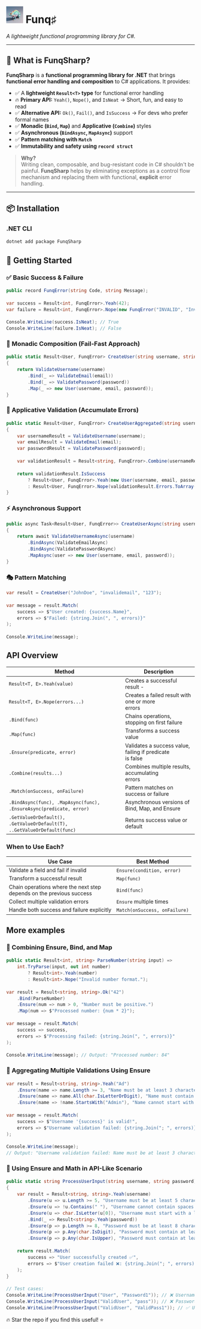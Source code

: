 # <img src="icon.png" alt="FunqSharp Logo" width="45"/> Funq♯

*A lightweight functional programming library for C#.*

---

## 🎯 **What is FunqSharp?**
**FunqSharp** is a **functional programming library for .NET** that brings **functional error handling and composition** to C# applications. It provides:
- ✅ A **lightweight `Result<T>` type** for functional error handling
- 🔥 **Primary API:** `Yeah()`, `Nope()`, and `IsNeat` → Short, fun, and easy to read
- ✅ **Alternative API:** `Ok()`, `Fail()`, and `IsSuccess` → For devs who prefer formal names
- ✅ **Monadic (`Bind`, `Map`)** and **Applicative (`Combine`)** styles
- ✅ **Asynchronous (`BindAsync`, `MapAsync`)** support
- ✅ **Pattern matching with `Match`**
- ✅ **Immutability and safety using `record struct`**

> **Why?**  
> Writing clean, composable, and bug-resistant code in C# shouldn't be painful. **FunqSharp** helps by eliminating exceptions as a control flow mechanism and replacing them with functional, **explicit** error handling.

---

## 📦 **Installation**
### **.NET CLI**
```sh
dotnet add package FunqSharp
```

## 🚀 **Getting Started**

### ✅ Basic Success & Failure
```csharp
public record FunqError(string Code, string Message);

var success = Result<int, FunqError>.Yeah(42);
var failure = Result<int, FunqError>.Nope(new FunqError("INVALID", "Invalid input"));

Console.WriteLine(success.IsNeat); // True
Console.WriteLine(failure.IsNeat); // False
```

### 🔄 Monadic Composition (Fail-Fast Approach)
```csharp
public static Result<User, FunqError> CreateUser(string username, string email, string password)
{
    return ValidateUsername(username)
        .Bind(_ => ValidateEmail(email))
        .Bind(_ => ValidatePassword(password))
        .Map(_ => new User(username, email, password));
}
```

### 📌 Applicative Validation (Accumulate Errors)
```csharp
public static Result<User, FunqError> CreateUserAggregated(string username, string email, string password)
{
    var usernameResult = ValidateUsername(username);
    var emailResult = ValidateEmail(email);
    var passwordResult = ValidatePassword(password);

    var validationResult = Result<string, FunqError>.Combine(usernameResult, emailResult, passwordResult);

    return validationResult.IsSuccess
        ? Result<User, FunqError>.Yeah(new User(username, email, password))
        : Result<User, FunqError>.Nope(validationResult.Errors.ToArray());
}
```

### ⚡ Asynchronous Support
```csharp
public async Task<Result<User, FunqError>> CreateUserAsync(string username, string email, string password)
{
    return await ValidateUsernameAsync(username)
        .BindAsync(ValidateEmailAsync)
        .BindAsync(ValidatePasswordAsync)
        .MapAsync(user => new User(username, email, password));
}
```

### 🎭 Pattern Matching
```csharp
var result = CreateUser("JohnDoe", "invalidemail", "123");

var message = result.Match(
    success => $"User created: {success.Name}",
    errors => $"Failed: {string.Join(", ", errors)}"
);

Console.WriteLine(message);
```

## API Overview
| Method                                                                   | Description                                                   |
|--------------------------------------------------------------------------|---------------------------------------------------------------|
| `Result<T, E>.Yeah(value)`                                               | Creates a successful result -                                 |
| `Result<T, E>.Nope(errors...)`                                           | Creates a failed result with one or more<br/> errors          |
| `.Bind(func)`                                                            | Chains operations, stopping on first failure                  |
| `.Map(func)`                                                             | Transforms a success value                                    |
| `.Ensure(predicate, error)`                                              | Validates a success value, failing if predicate<br/> is false |
| `.Combine(results...)`                                                   | Combines multiple results, accumulating<br/> errors           |
| `.Match(onSuccess, onFailure)`                                           | Pattern matches on success or failure                         |
| `.BindAsync(func), .MapAsync(func), .EnsureAsync(predicate, error)`      | Asynchronous versions of Bind, Map, and Ensure                |
| `.GetValueOrDefault(), .GetValueOrDefault(T), ..GetValueOrDefault(func)` | Returns success value or default                              |

### When to Use Each?
| Use Case                                                                 | Best Method                    |
|--------------------------------------------------------------------------|--------------------------------|
| Validate a field and fail if invalid                                     | `Ensure(condition, error)`     | 
| Transform a successful result                                            | `Map(func)`                    | 
| Chain operations where the next step<br/>depends on the previous success | `Bind(func)`                   | 
| Collect multiple validation errors                                       | `Ensure` multiple times        | 
| Handle both success and failure explicitly                               | `Match(onSuccess, onFailure)`  | 

## More examples

### 🔹 Combining Ensure, Bind, and Map
```csharp
public static Result<int, string> ParseNumber(string input) =>
    int.TryParse(input, out int number)
        ? Result<int>.Yeah(number)
        : Result<int>.Nope("Invalid number format.");

var result = Result<string, string>.Ok("42")
    .Bind(ParseNumber)
    .Ensure(num => num > 0, "Number must be positive.")
    .Map(num => $"Processed number: {num * 2}");

var message = result.Match(
    success => success,
    errors => $"Processing failed: {string.Join(", ", errors)}"
);

Console.WriteLine(message); // Output: "Processed number: 84"
```

### 🔹 Aggregating Multiple Validations Using Ensure
```csharp
var result = Result<string, string>.Yeah("Ad")
    .Ensure(name => name.Length >= 3, "Name must be at least 3 characters.")
    .Ensure(name => name.All(char.IsLetterOrDigit), "Name must contain only letters and digits.")
    .Ensure(name => !name.StartsWith("Admin"), "Name cannot start with 'Admin'.");

var message = result.Match(
    success => $"Username '{success}' is valid!",
    errors => $"Username validation failed: {string.Join("; ", errors)}"
);

Console.WriteLine(message);
// Output: "Username validation failed: Name must be at least 3 characters."
```

### 🔹 Using Ensure and Math in API-Like Scenario
```csharp
public static string ProcessUserInput(string username, string password)
{
    var result = Result<string, string>.Yeah(username)
        .Ensure(u => u.Length >= 5, "Username must be at least 5 characters.")
        .Ensure(u => !u.Contains(" "), "Username cannot contain spaces.")
        .Ensure(u => char.IsLetter(u[0]), "Username must start with a letter.")
        .Bind(_ => Result<string>.Yeah(password))
        .Ensure(p => p.Length >= 8, "Password must be at least 8 characters.")
        .Ensure(p => p.Any(char.IsDigit), "Password must contain at least one number.")
        .Ensure(p => p.Any(char.IsUpper), "Password must contain at least one uppercase letter.");

    return result.Match(
        success => "User successfully created ✅",
        errors => $"User creation failed ❌: {string.Join("; ", errors)}"
    );
}

// Test cases:
Console.WriteLine(ProcessUserInput("User", "Password1")); // ❌ Username too short
Console.WriteLine(ProcessUserInput("ValidUser", "pass")); // ❌ Password too short
Console.WriteLine(ProcessUserInput("ValidUser", "ValidPass1")); // ✅ User successfully created
```

🔥 Star the repo if you find this useful! ⭐